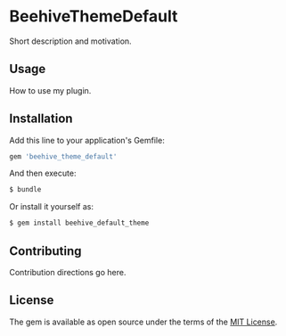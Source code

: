 # BeehiveThemeDefault
Short description and motivation.

## Usage
How to use my plugin.

## Installation
Add this line to your application's Gemfile:

```ruby
gem 'beehive_theme_default'
```

And then execute:
```bash
$ bundle
```

Or install it yourself as:
```bash
$ gem install beehive_default_theme
```

## Contributing
Contribution directions go here.

## License
The gem is available as open source under the terms of the [MIT License](https://opensource.org/licenses/MIT).
